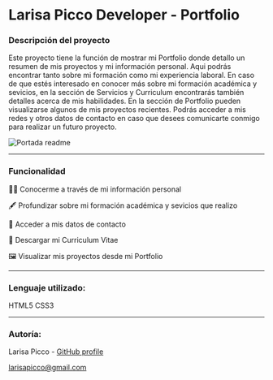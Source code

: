 # Larisa Picco Developer - Portfolio

<h3>Descripción del proyecto</h3>

Este proyecto tiene la función de mostrar mi Portfolio donde detallo un resumen de mis proyectos y mi información personal.
Aqui podrás encontrar tanto sobre mi formación como mi experiencia laboral. En caso de que estés interesado en conocer
más sobre mi formación académica y sevicios, en la sección de Servicios y Curriculum encontrarás también detalles acerca de mis habilidades.
En la sección de Portfolio pueden visualizarse algunos de mis proyectos recientes.
Podrás acceder a mis redes y otros datos de contacto en caso que desees comunicarte conmigo para realizar un futuro proyecto.


![Portada readme](https://user-images.githubusercontent.com/120819110/208641386-2702adbe-2fcc-410f-85a4-f6aaf7db9cbd.png)


<hr>
<h3>Funcionalidad</h3>

<p>🙋🏻 Conocerme a través de mi información personal</p>
<p>🖋️ Profundizar sobre mi formación académica y sevicios que realizo</p>
<p>📧 Acceder a mis datos de contacto</p>
<p>📑 Descargar mi Curriculum Vitae</p>
<p>🖼️ Visualizar mis proyectos desde mi Portfolio</p>

<hr>
<h3>Lenguaje utilizado:</h3>
HTML5
CSS3

<hr>
<h3>Autoría:</h3>

Larisa Picco - <a href="https://github.com/LarisaPicco">GitHub profile</a>

larisapicco@gmail.com
